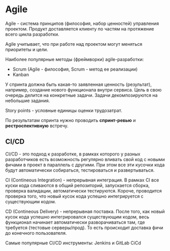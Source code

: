 # Agile

Agile - система принципов (философия, набор ценностей) управления проектом. Продукт доставляется клиенту по частям на протяжение всего цикла разработки.

Agile учитывает, что при работе над проектом могут меняться приоритеты и цели.

Наиболее популярные методы (фреймворки) agile-разработки:

- Scrum (Agile - философия, Scrum - метод ее реализации)
- Kanban

У спринта должна быть какая-то заявленная ценность (результат), например, создание нового функционала внутри сервиса. Цель в свою очередь делится на конкретные задачи. Задачи декомпозируются на небольшие задания.

Story points - условные единицы оценки трудозатрат.

По результатам спринта нужно проводить **спринт-ревью** и **рестроспективную** встречу.

## CI/CD

CI/CD - это подход к разработке, в рамках которого у разных разработчиков есть возможность регулярно вливать свой код с новыми фичами в проект в параллель с другими. При этом все эти кусочки кода будут автоматически собираться, тестироваться и развертываться.

CI (Contineous Integration) - непрерывная интеграция. В рамках CI все куски кода сливаются в общий репозиторий, запускается сборка, проверка валидации, автоматически тестируются. Короче, проводится проверка того, что новый кусок кода успешно интегрируется с существующим кодом.

CD (Contineous Delivery) - непрерывная поставка. После того, как новый кусок кода успешно интегрировался существующим кодом, весь функционал начинает автоматически разворачиваться там, где требуется (тестовые серверы/прод). То есть происходит доставка фичи до конечного пользователя.

Самые популярные CI/CD инструменты: Jenkins и GitLab CiCd